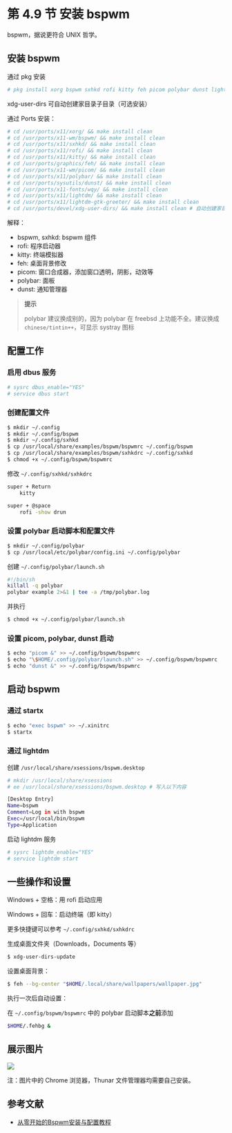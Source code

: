 # 第 4.9 节 安装 bspwm

bspwm，据说更符合 UNIX 哲学。

## 安装 bspwm

通过 pkg 安装

```sh
# pkg install xorg bspwm sxhkd rofi kitty feh picom polybar dunst lightdm lightdm-gtk-greeter wqy-fonts xdg-user-dirs
```

xdg-user-dirs 可自动创建家目录子目录（可选安装）

通过 Ports 安装：


```sh
# cd /usr/ports/x11/xorg/ && make install clean
# cd /usr/ports/x11-wm/bspwm/ && make install clean
# cd /usr/ports/x11/sxhkd/ && make install clean
# cd /usr/ports/x11/rofi/ && make install clean
# cd /usr/ports/x11/kitty/ && make install clean
# cd /usr/ports/graphics/feh/ && make install clean
# cd /usr/ports/x11-wm/picom/ && make install clean
# cd /usr/ports/x11/polybar/ && make install clean
# cd /usr/ports/sysutils/dunst/ && make install clean
# cd /usr/ports/x11-fonts/wqy/ && make install clean
# cd /usr/ports/x11/lightdm/ && make install clean
# cd /usr/ports/x11/lightdm-gtk-greeter/ && make install clean
# cd /usr/ports/devel/xdg-user-dirs/ && make install clean # 自动创建家目录子目录
```
解释：


- bspwm, sxhkd: bspwm 组件
- rofi: 程序启动器
- kitty: 终端模拟器
- feh: 桌面背景修改
- picom: 窗口合成器，添加窗口透明，阴影，动效等
- polybar: 面板
- dunst: 通知管理器


>**提示**
>
>polybar 建议换成别的，因为 polybar 在 freebsd 上功能不全。建议换成 `chinese/tintin++`，可显示 systray 图标

## 配置工作

### 启用 dbus 服务

```sh
# sysrc dbus_enable="YES"
# service dbus start
```

### 创建配置文件

```sh
$ mkdir ~/.config
$ mkdir ~/.config/bspwm
$ mkdir ~/.config/sxhkd
$ cp /usr/local/share/examples/bspwm/bspwmrc ~/.config/bspwm
$ cp /usr/local/share/examples/bspwm/sxhkdrc ~/.config/sxhkd
$ chmod +x ~/.config/bspwm/bspwmrc
```

修改 `~/.config/sxhkd/sxhkdrc`

```sh
super + Return
    kitty

super + @space
    rofi -show drun
```

### 设置 polybar 启动脚本和配置文件

```sh
$ mkdir ~/.config/polybar 
$ cp /usr/local/etc/polybar/config.ini ~/.config/polybar
```

创建 `~/.config/polybar/launch.sh`

```sh
#!/bin/sh
killall -q polybar
polybar example 2>&1 | tee -a /tmp/polybar.log
```

并执行

```sh
$ chmod +x ~/.config/polybar/launch.sh
```

### 设置 picom, polybar, dunst 启动

```sh
$ echo "picom &" >> ~/.config/bspwm/bspwmrc
$ echo "\$HOME/.config/polybar/launch.sh" >> ~/.config/bspwm/bspwmrc
$ echo "dunst &" >> ~/.config/bspwm/bspwmrc
```

## 启动 bspwm

### 通过 startx

```sh
$ echo "exec bspwm" >> ~/.xinitrc
$ startx
```

### 通过 lightdm

创建 `/usr/local/share/xsessions/bspwm.desktop`

```sh
# mkdir /usr/local/share/xsessions
# ee /usr/local/share/xsessions/bspwm.desktop # 写入以下内容

[Desktop Entry]
Name=bspwm
Comment=Log in with bspwm
Exec=/usr/local/bin/bspwm
Type=Application
```

启动 lightdm 服务

```sh
# sysrc lightdm_enable="YES"
# service lightdm start
```

## 一些操作和设置

Windows + 空格：用 rofi 启动应用

Windows + 回车：启动终端（即 kitty）

更多快捷键可以参考 `~/.config/sxhkd/sxhkdrc`

生成桌面文件夹（Downloads，Documents 等）

```sh
$ xdg-user-dirs-update
```

设置桌面背景：

```sh
$ feh --bg-center "$HOME/.local/share/wallpapers/wallpaper.jpg"
```

执行一次后自动设置：

在 `~/.config/bspwm/bspwmrc` 中的 polybar 启动脚本**之前**添加

```sh
$HOME/.fehbg &
```

## 展示图片

![](../.gitbook/assets/bspwm.png)

注：图片中的 Chrome 浏览器，Thunar 文件管理器均需要自己安装。

## 参考文献

* [从零开始的Bspwm安装与配置教程](https://zhuanlan.zhihu.com/p/568211941)

